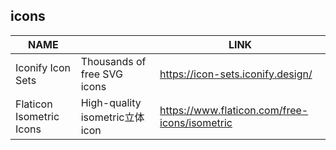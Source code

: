 ## icons

|NAME||LINK|
|---|---|---|
|Iconify Icon Sets |Thousands of free SVG icons|https://icon-sets.iconify.design/|
|Flaticon Isometric Icons |High-quality isometric立体 icon|https://www.flaticon.com/free-icons/isometric|
